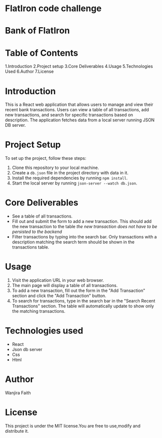 # FlatIron code challenge

# Bank of FlatIron 

# Table of Contents
1.Introduction
2.Project setup
3.Core Deliverables
4.Usage
5.Technologies Used
6.Author
7.License

# Introduction
This is a React web application that allows users to manage and view their recent bank transactions. Users can view a table of all transactions, add new transactions, and search for specific transactions based on description. The application fetches data from a local server running JSON DB server.

# Project Setup
To set up the project, follow these steps:

1. Clone this repository to your local machine.
2. Create a `db.json` file in the project directory with data in it.
3. Install the required dependencies by running `npm install`.
4. Start the local server by running `json-server --watch db.json`.

# Core Deliverables
 * See a table of all transactions.
 * Fill out and submit the form to add a new transaction. This should add the new transaction to the table *the new transaction does not have to be persisted to the backend*
* Filter transactions by typing into the search bar. Only transactions with a description matching the search term should be shown in the transactions table.

 # Usage

1. Visit the application URL in your web browser.
2. The main page will display a table of all transactions.
3. To add a new transaction, fill out the form in the "Add Transaction" section and click the "Add Transaction" button.
 4. To search for transactions, type in the search bar in the "Search Recent Transactions" section. The table will automatically update to show only the matching transactions.

# Technologies used
 * React
* Json db      server
 * Css
 * Html

# Author
 Wanjira Faith

# License
This project is under the MIT license.You are free to use,modify and distribute it.


